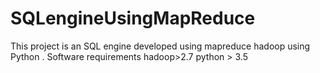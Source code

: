 # SQLengineUsingMapReduce
This project is an SQL engine developed using mapreduce hadoop using Python . Software requirements hadoop>2.7 python > 3.5 
